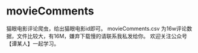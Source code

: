 # movieComments
猫眼电影评论爬虫，给出猫眼电影id即可。
movieComments.csv 为16w评论数据，文件比较大，有16M，嫌弃下载慢的请联系我私发给你。
欢迎关注公众号【谭某人】一起学习。
